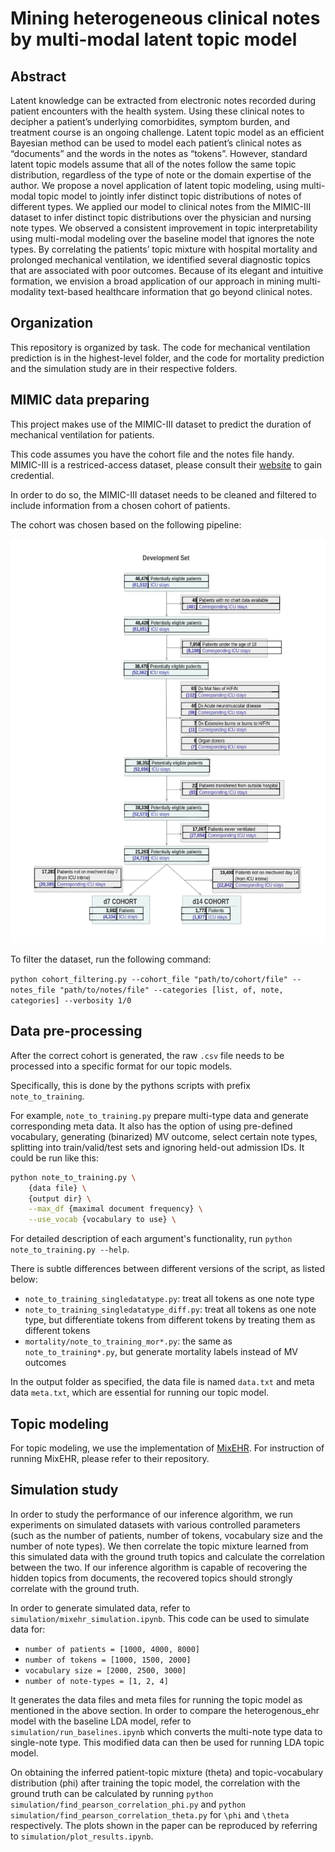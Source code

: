 # Mining heterogeneous clinical notes by multi-modal latent topic model

## Abstract

Latent knowledge can be extracted from electronic notes recorded during patient encounters with the health system. Using these clinical notes to decipher a patient’s underlying comorbidites, symptom burden, and treatment course is an ongoing challenge. Latent topic model as an efficient Bayesian method can be used to model each patient’s clinical notes as “documents” and the words in the notes as “tokens”. However, standard latent topic models assume that all of the notes follow the same topic distribution, regardless of the type of note or the domain expertise of the author. We propose a novel application of latent topic modeling, using multi-modal topic model to jointly infer distinct topic distributions of notes of different types. We applied our model to clinical notes from the MIMIC-III dataset to infer distinct topic distributions over the physician and nursing note types. We observed a consistent improvement in topic interpretability using multi-modal modeling over the baseline model that ignores the note types. By correlating the patients’ topic mixture with hospital mortality and prolonged mechanical ventilation, we identified several diagnostic topics that are associated with poor outcomes. Because of its elegant and intuitive formation, we envision a broad application of our approach in mining multi-modality text-based healthcare information that go beyond clinical notes.

## Organization

This repository is organized by task. The code for mechanical ventilation prediction is in the highest-level folder, and the code for mortality prediction and the simulation study are in their respective folders.

## MIMIC data preparing

This project makes use of the MIMIC-III dataset to predict the duration of mechanical ventilation for patients.

This code assumes you have the cohort file and the notes file handy. MIMIC-III is a restriced-access dataset, please consult their [website](https://physionet.org/content/mimiciii/1.4/) to gain credential.

In order to do so, the MIMIC-III dataset needs to be cleaned and filtered to include information from a chosen cohort of patients. 

The cohort was chosen based on the following pipeline:

![](/images/cohort_selection_template.png)


To filter the dataset, run the following command:

`python cohort_filtering.py --cohort_file "path/to/cohort/file" --notes_file "path/to/notes/file" --categories [list, of, note, categories] --verbosity 1/0`

## Data pre-processing

After the correct cohort is generated, the raw `.csv` file needs to be processed into a specific format for our topic models.

Specifically, this is done by the pythons scripts with prefix `note_to_training`.

For example, `note_to_training.py` prepare multi-type data and generate corresponding meta data. It also has the option of using pre-defined vocabulary, generating (binarized) MV outcome, select certain note types, splitting into train/valid/test sets and ignoring held-out admission IDs. It could be run like this:

``` bash
python note_to_training.py \
    {data file} \
    {output dir} \
    --max_df {maximal document frequency} \
    --use_vocab {vocabulary to use} \
```

For detailed description of each argument's functionality, run `python note_to_training.py --help`.

There is subtle differences between different versions of the script, as listed below:

- `note_to_training_singledatatype.py`: treat all tokens as one note type
- `note_to_training_singledatatype_diff.py`: treat all tokens as one note type, but differentiate tokens from different tokens by treating them as different tokens
- `mortality/note_to_training_mor*.py`: the same as `note_to_training*.py`, but generate mortality labels instead of MV outcomes

In the output folder as specified, the data file is named `data.txt` and meta data `meta.txt`, which are essential for running our topic model.

## Topic modeling

For topic modeling, we use the implementation of [MixEHR](https://github.com/li-lab-mcgill/mixehr). For instruction of running MixEHR, please refer to their repository.

## Simulation study

In order to study the performance of our inference algorithm, we run experiments on simulated datasets with various controlled parameters (such as the number of patients, number of tokens, vocabulary size and the number of note types). We then correlate the topic mixture learned from this simulated data with the ground truth topics and calculate the correlation between the two. If our inference algorithm is capable of recovering the hidden topics from documents, the recovered topics should strongly correlate with the ground truth.

In order to generate simulated data, refer to `simulation/mixehr_simulation.ipynb`. This code can be used to simulate data for:

- `number of patients = [1000, 4000, 8000]`
- `number of tokens = [1000, 1500, 2000]`
- `vocabulary size = [2000, 2500, 3000]`
- `number of note-types = [1, 2, 4]`

It generates the data files and meta files for running the topic model as mentioned in the above section. In order to compare the heterogenous_ehr model with the baseline LDA model, refer to `simulation/run_baselines.ipynb` which converts the multi-note type data to single-note type. This modified data can then be used for running LDA topic model.

On obtaining the inferred patient-topic mixture (theta) and topic-vocabulary distribution (phi) after training the topic model, the correlation with the ground truth can be calculated by running `python simulation/find_pearson_correlation_phi.py` and `python simulation/find_pearson_correlation_theta.py` for `\phi` and `\theta` respectively. The plots shown in the paper can be reproduced by referring to `simulation/plot_results.ipynb`. 
